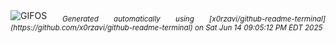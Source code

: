 <div align="justify">
<picture>
    <source media="(prefers-color-scheme: dark)" srcset="https://i.ibb.co/NgQ9n6vh/output-gif.gif">
    <source media="(prefers-color-scheme: light)" srcset="https://i.ibb.co/NgQ9n6vh/output-gif.gif">
    <img alt="GIFOS" src="https://i.ibb.co/NgQ9n6vh/output-gif.gif">
</picture>
<sub><i>Generated automatically using [x0rzavi/github-readme-terminal](https://github.com/x0rzavi/github-readme-terminal) on Sat Jun 14 09:05:12 PM EDT 2025</i></sub>
</div>

<!--  -->